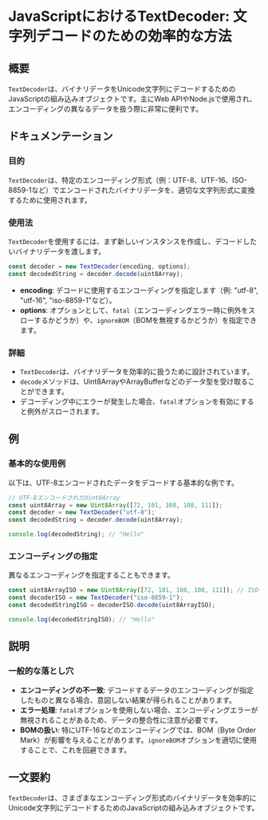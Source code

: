 <!--
Meta Description: # JavaScriptにおけるTextDecoder: 文字列デコードのための効率的な方法 ## 概要 `TextDecoder`は、バイナリデータをUnicode文字列にデコードするためのJavaScriptの組み込みオブジェクトです。主にWeb APIやNode.jsで使用され、エンコーディン...
Meta Keywords: textdecoder, const, utf, new, uint8array
-->

# JavaScriptにおけるTextDecoder: 文字列デコードのための効率的な方法

## 概要
`TextDecoder`は、バイナリデータをUnicode文字列にデコードするためのJavaScriptの組み込みオブジェクトです。主にWeb APIやNode.jsで使用され、エンコーディングの異なるデータを扱う際に非常に便利です。

## ドキュメンテーション
### 目的
`TextDecoder`は、特定のエンコーディング形式（例：UTF-8、UTF-16、ISO-8859-1など）でエンコードされたバイナリデータを、適切な文字列形式に変換するために使用されます。

### 使用法
`TextDecoder`を使用するには、まず新しいインスタンスを作成し、デコードしたいバイナリデータを渡します。

```javascript
const decoder = new TextDecoder(encoding, options);
const decodedString = decoder.decode(uint8Array);
```

- **encoding**: デコードに使用するエンコーディングを指定します（例: "utf-8", "utf-16", "iso-8859-1"など）。
- **options**: オプションとして、`fatal`（エンコーディングエラー時に例外をスローするかどうか）や、`ignoreBOM`（BOMを無視するかどうか）を指定できます。

### 詳細
- `TextDecoder`は、バイナリデータを効率的に扱うために設計されています。
- `decode`メソッドは、Uint8ArrayやArrayBufferなどのデータ型を受け取ることができます。
- デコーディング中にエラーが発生した場合、`fatal`オプションを有効にすると例外がスローされます。

## 例
### 基本的な使用例
以下は、UTF-8エンコードされたデータをデコードする基本的な例です。

```javascript
// UTF-8エンコードされたUint8Array
const uint8Array = new Uint8Array([72, 101, 108, 108, 111]);
const decoder = new TextDecoder("utf-8");
const decodedString = decoder.decode(uint8Array);

console.log(decodedString); // "Hello"
```

### エンコーディングの指定
異なるエンコーディングを指定することもできます。

```javascript
const uint8ArrayISO = new Uint8Array([72, 101, 108, 108, 111]); // ISO-8859-1
const decoderISO = new TextDecoder("iso-8859-1");
const decodedStringISO = decoderISO.decode(uint8ArrayISO);

console.log(decodedStringISO); // "Hello"
```

## 説明
### 一般的な落とし穴
- **エンコーディングの不一致**: デコードするデータのエンコーディングが指定したものと異なる場合、意図しない結果が得られることがあります。
- **エラー処理**: `fatal`オプションを使用しない場合、エンコーディングエラーが無視されることがあるため、データの整合性に注意が必要です。
- **BOMの扱い**: 特にUTF-16などのエンコーディングでは、BOM（Byte Order Mark）が影響を与えることがあります。`ignoreBOM`オプションを適切に使用することで、これを回避できます。

## 一文要約
`TextDecoder`は、さまざまなエンコーディング形式のバイナリデータを効率的にUnicode文字列にデコードするためのJavaScriptの組み込みオブジェクトです。